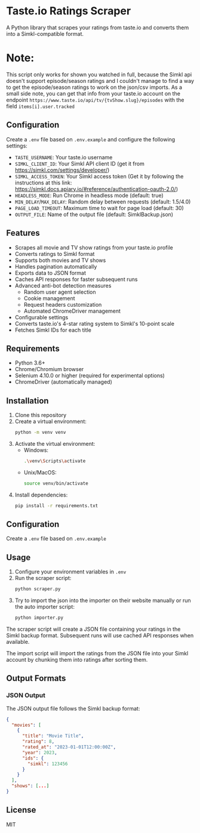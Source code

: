 # Taste.io Ratings Scraper

A Python library that scrapes your ratings from taste.io and converts them into a Simkl-compatible format.

# Note:

This script only works for shown you watched in full, because the Simkl api doesn't support episode/season ratings and I
couldn't manage to find a way to get the episode/season ratings to work on the json/csv imports. As a small side note,
you can get that info from your taste.io account on the endpoint `https://www.taste.io/api/tv/{tvShow.slug}/episodes`
with the field `items[i].user.tracked`

## Configuration

Create a `.env` file based on `.env.example` and configure the following settings:

- `TASTE_USERNAME`: Your taste.io username
- `SIMKL_CLIENT_ID`: Your Simkl API client ID (get it from https://simkl.com/settings/developer/)
- `SIMKL_ACCESS_TOKEN`: Your Simkl access token (Get it by following the instructions at this link:
  https://simkl.docs.apiary.io/#reference/authentication-oauth-2.0/)
- `HEADLESS_MODE`: Run Chrome in headless mode (default: true)
- `MIN_DELAY`/`MAX_DELAY`: Random delay between requests (default: 1.5/4.0)
- `PAGE_LOAD_TIMEOUT`: Maximum time to wait for page load (default: 30)
- `OUTPUT_FILE`: Name of the output file (default: SimklBackup.json)

## Features

- Scrapes all movie and TV show ratings from your taste.io profile
- Converts ratings to Simkl format
- Supports both movies and TV shows
- Handles pagination automatically
- Exports data to JSON format
- Caches API responses for faster subsequent runs
- Advanced anti-bot detection measures
  - Random user agent selection
  - Cookie management
  - Request headers customization
  - Automated ChromeDriver management
- Configurable settings
- Converts taste.io's 4-star rating system to Simkl's 10-point scale
- Fetches Simkl IDs for each title

## Requirements

- Python 3.6+
- Chrome/Chromium browser
- Selenium 4.10.0 or higher (required for experimental options)
- ChromeDriver (automatically managed)

## Installation

1. Clone this repository
2. Create a virtual environment:
   ```bash
   python -m venv venv
   ```
3. Activate the virtual environment:
   - Windows:
     ```bash
     .\venv\Scripts\activate
     ```
   - Unix/MacOS:
     ```bash
     source venv/bin/activate
     ```
4. Install dependencies:
   ```bash
   pip install -r requirements.txt
   ```

## Configuration

Create a `.env` file based on `.env.example`

## Usage

1. Configure your environment variables in `.env`
2. Run the scraper script:
   ```bash
   python scraper.py
   ```
3. Try to import the json into the importer on their website manually or run the auto importer script:
   ```bash
   python importer.py
   ```

The scraper script will create a JSON file containing your ratings in the Simkl backup format. Subsequent runs will use
cached API responses when available.

The import script will import the ratings from the JSON file into your Simkl account by chunking them into ratings after
sorting them.

## Output Formats

### JSON Output

The JSON output file follows the Simkl backup format:

```json
{
  "movies": [
    {
      "title": "Movie Title",
      "rating": 8,
      "rated_at": "2023-01-01T12:00:00Z",
      "year": 2023,
      "ids": {
        "simkl": 123456
      }
    }
  ],
  "shows": [...]
}
```

## License

MIT
